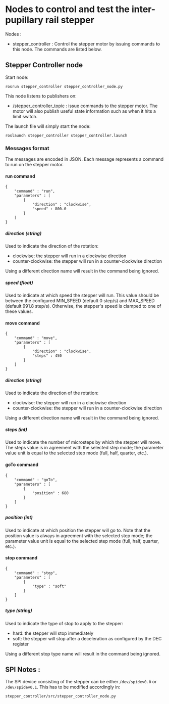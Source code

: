 # Nodes to control and test the inter-pupillary rail stepper 

Nodes :
  * stepper_controller : Control the stepper motor by issuing commands to this node. The commands are listed below.
  
## Stepper Controller node

Start node:
```
rosrun stepper_controller stepper_controller_node.py
```

This node listens to publishers on:
 * /stepper_controller_topic : issue commands to the stepper motor. The motor will also publish useful state information such as when it hits a limit switch.

The launch file will simply start the node:
```
roslaunch stepper_controller stepper_controller.launch
```

### Messages format
The messages are encoded in JSON. Each message represents a command to run on the stepper motor.

#### run command
```
{
    "command" : "run",
    "parameters" : [
        {
            "direction" : "clockwise",
            "speed" : 800.0
        }
    ]
}
```

##### direction (string)
Used to indicate the direction of the rotation:
 * clockwise: the stepper will run in a clockwise direction
 * counter-clockwise: the stepper will run in a counter-clockwise direction
 
Using a different direction name will result in the command being ignored.

##### speed (float)
Used to indicate at which speed the stepper will run.
This value should be between the configured MIN_SPEED (default 0 step/s) and MAX_SPEED (default 991.8 step/s). Otherwise, the stepper's speed is clamped to one of these values.

#### move command
```
{
    "command" : "move",
    "parameters" : [
        {
            "direction" : "clockwise",
            "steps" : 450
        }
    ]
}
```

##### direction (string)
Used to indicate the direction of the rotation:
 * clockwise: the stepper will run in a clockwise direction
 * counter-clockwise: the stepper will run in a counter-clockwise direction
 
Using a different direction name will result in the command being ignored.

##### steps (int)
Used to indicate the number of microsteps by which the stepper will move.
The steps value is in agreement with the selected step mode; the parameter
value unit is equal to the selected step mode (full, half, quarter, etc.).

#### goTo command
```
{
    "command" : "goTo",
    "parameters" : [
        {
            "position" : 680
        }
    ]
}
```

##### position (int)
Used to indicate at which position the stepper will go to.
Note that the position value is always in agreement with the selected step mode; the
parameter value unit is equal to the selected step mode (full, half, quarter, etc.).

#### stop command
```
{
    "command" : "stop",
    "parameters" : [
        {
            "type" : "soft"
        }
    ]
}
```

##### type (string)
Used to indicate the type of stop to apply to the stepper:
 * hard: the stepper will stop immediately
 * soft: the stepper will stop after a deceleration as configured by the DEC register
 
Using a different stop type name will result in the command being ignored.

## SPI Notes : 
The SPI device consisting of the stepper can be either `/dev/spidev0.0` or `/dev/spidev0.1`. This has to be modified accordingly in:

```
stepper_controller/src/stepper_controller_node.py
```



